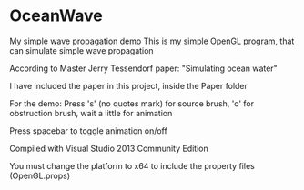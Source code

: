 # OceanWave
My simple wave propagation demo
This is my simple OpenGL program, that can simulate simple wave propagation

According to Master Jerry Tessendorf paper: "Simulating ocean water"

I have included the paper in this project, inside the Paper folder

For the demo:
Press 's' (no quotes mark) for source brush, 'o' for obstruction brush, wait a little for animation

Press spacebar to toggle animation on/off

Compiled with Visual Studio 2013 Community Edition

You must change the platform to x64 to include the property files (OpenGL.props)
